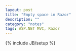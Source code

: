 ```yaml
---
layout: post
title: "Empty space in Razor"
description: ""
category: "notes"
tags: ASP.NET MVC, Razor
---
```

{% include JB/setup %}
